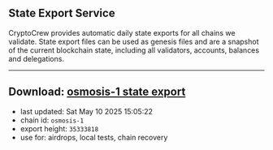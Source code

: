 ## State Export Service
CryptoCrew provides automatic daily state exports for all chains we validate. State export files can be used as genesis files and are a snapshot of the current blockchain state, including all validators, accounts, balances and delegations.

---
**Download: [osmosis-1 state export](https://dl-eu2.ccvalidators.com/SERVICE/osmosis/osmosis-1_export_35333818.json)**
---

- last updated: Sat May 10 2025 15:05:22
- chain id: `osmosis-1`
- export height: `35333818`
- use for: airdrops, local tests, chain recovery
